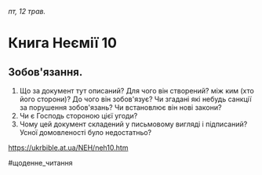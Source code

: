 
_пт, 12 трав._

# Книга Неємії 10

## Зобов'язання.
1. Що за документ тут описаний? Для чого він створений? між ким (хто його сторони)? До чого він зобов'язує? Чи згадані які небудь санкції за порушення зобов'язань? Чи встановлює він нові закони?
2. Чи є Господь стороною цієї угоди?
3. Чому цей документ складений у письмовому вигляді і підписаний? Усної домовленості було недостатньо?

https://ukrbible.at.ua/NEH/neh10.htm 

#щоденне_читання
